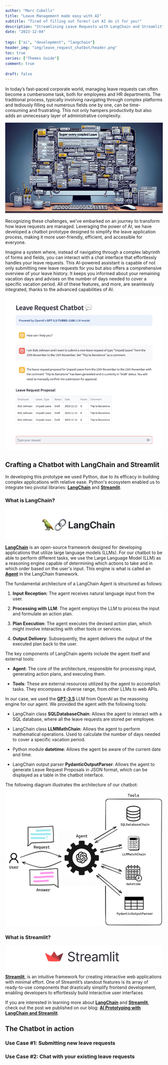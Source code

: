 ```yaml
---
author: "Marc Cubells"
title: "Leave Management made easy with AI"
subtitle: "Tired of filling out forms? Let AI do it for you!"
description: "Streamlining Leave Requests with LangChain and Streamlit"
date: "2023-12-04"

tags: ["ai", "development", "langchain"]
header_img: "img/leave_request_chatbot/header.png"
toc: true
series: ["Themes Guide"]
comment: true

draft: false
---
```


In today’s fast-paced corporate world, managing leave requests can often become a cumbersome task, both for employees and HR departments. The traditional process, typically involving navigating through complex platforms and tediously filling out numerous fields one by one, can be time-consuming and frustrating. This not only hampers productivity but also adds an unnecessary layer of administrative complexity.

![leave_request_forms_complexity](leave_request_forms_complexity.png)

Recognizing these challenges, we've embarked on an journey to transform how leave requests are managed. Leveraging the power of AI, we have developed a chatbot prototype designed to simplify the leave application process, making it more user-friendly, efficient, and accessible for everyone.

Imagine a system where, instead of navigating through a complex labyrinth of forms and fields, you can interact with a chat interface that effortlessly handles your leave requests. This AI-powered assistant is capable of not only submitting new leave requests for you but also offers a comprehensive overview of your leave history. It keeps you informed about your remaining vacation days and advises on the number of days needed to cover a specific vacation period. All of these features, and more, are seamlessly integrated, thanks to the advanced capabilities of AI.

![chatbot_preview](<chatbot_preview.png>)

## Crafting a Chatbot with LangChain and Streamlit

In developing this prototype we used Python, due to its efficacy in building complex applications with relative ease. Python's ecosystem enabled us to integrate two pivotal libraries: [**LangChain**](https://www.langchain.com) and [**Streamlit**](https://streamlit.io).

### What is LangChain?

![langchain_logo](<langchain_logo.png>)

[**LangChain**](https://www.langchain.com) is an open-source framework designed for developing applications that utilize large language models (LLMs). For our chatbot to be able to perform different tasks, we use the Large Language Model (LLM) as a reasoning engine capable of determining which actions to take and in which order based on the user's input. This engine is what is called an [**Agent**](https://python.langchain.com/docs/modules/agents/) in the LangChain framework.

The fundamental architecture of a LangChain Agent is structured as follows:

1. **Input Reception**: The agent receives natural language input from the user.

2. **Processing with LLM**: The agent employs the LLM to process the input and formulate an action plan.

3. **Plan Execution**: The agent executes the devised action plan, which might involve interacting with other tools or services.

4. **Output Delivery**: Subsequently, the agent delivers the output of the executed plan back to the user.

The key components of LangChain agents include the agent itself and external tools:

- **Agent**: The core of the architecture, responsible for processing input, generating action plans, and executing them.

- **Tools**: These are external resources utilized by the agent to accomplish tasks. They encompass a diverse range, from other LLMs to web APIs.

In our case, we used the [**GPT-3.5**](https://openai.com/blog/openai-api/) LLM from OpenAI as the reasoning engine for our agent. We provided the agent with the following tools:

- LangChain class **SQLDatabaseChain**: Allows the agent to interact with a SQL database, where all the leave requests are stored per employee. 

- LangChain class **LLMMathChain**: Allows the agent to perform mathematical operations. Used to calculate the number of days needed to cover a specific vacation period.

- Python module **datetime**: Allows the agent be aware of the current date and time.

- LangChain output parser **PydanticOutputParser**: Allows the agent to generate Leave Request Proposals in JSON format, which can be displayed as a table in the chatbot interface.

The following diagram illustrates the architecture of our chatbot:

![agent_diagram](agent_diagram.png)



<!-- #TODO: Paste a diagram where I can see the agent orchestrator and all the tools available. Do it with Excalibur -->





### What is Streamlit?

![streamlit_logo](<streamlit_logo.png>)

[**Streamlit**](https://streamlit.io), is an intuitive framework for creating interactive web applications with minimal effort. One of Streamlit’s standout features is its array of ready-to-use components that drastically simplify frontend development, enabling developers to effortlessly build interactive user interfaces


If you are interested in learning more about [**LangChain**](https://www.langchain.com) and [**Streamlit**](https://streamlit.io), check out the post we published on our blog: [**AI Prototyping with LangChain and Streamlit**](https://philico-tech.github.io/ptech-blog/langchain/).


## The Chatbot in action

### Use Case #1: Submitting new leave requests

### Use Case #2: Chat with your existing leave requests

